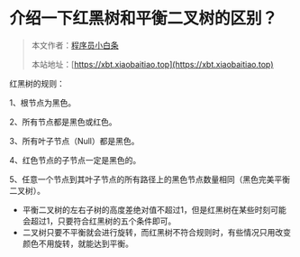 # 介绍一下红黑树和平衡二叉树的区别？

> 本文作者：[程序员小白条](https://github.com/luoye6)
>
> 本站地址：[https://xbt.xiaobaitiao.top](https://xbt.xiaobaitiao.top)

红黑树的规则：

1、根节点为黑色。

2、所有节点都是黑色或红色。

3、所有叶子节点（Null）都是黑色。

4、红色节点的子节点一定是黑色的。

5、任意一个节点到其叶子节点的所有路径上的黑色节点数量相同（黑色完美平衡二叉树）。



- 平衡二叉树的左右子树的高度差绝对值不超过1，但是红黑树在某些时刻可能会超过1，只要符合红黑树的五个条件即可。
- 二叉树只要不平衡就会进行旋转，而红黑树不符合规则时，有些情况只用改变颜色不用旋转，就能达到平衡。